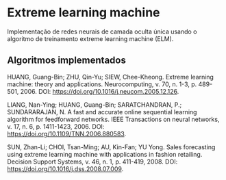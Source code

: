 # Extreme learning machine
Implementação de redes neurais de camada oculta única usando o algoritmo de treinamento extreme learning machine (ELM).

## Algoritmos implementados
<a id="1"></a> 
HUANG, Guang-Bin; ZHU, Qin-Yu; SIEW, Chee-Kheong. 
Extreme learning machine: theory and applications. 
Neurocomputing, 
v. 70, n. 1-3, p. 489-501, 2006. 
DOI: https://doi.org/10.1016/j.neucom.2005.12.126.

<a id="2"></a>
LIANG, Nan-Ying; HUANG, Guang-Bin; SARATCHANDRAN, P.; SUNDARARAJAN, N. 
A fast and accurate online sequential learning algorithm for feedforward networks. 
IEEE Transactions on neural networks, 
v. 17, n. 6, p. 1411-1423, 2006. 
DOI: https://doi.org/10.1109/TNN.2006.880583.

<a id="3"></a>
SUN, Zhan-Li; CHOI, Tsan-Ming; AU, Kin-Fan; YU Yong. 
Sales forecasting using extreme learning machine with applications in fashion retailing. 
Decision Support Systems, 
v. 46, n. 1, p. 411-419, 2008.
DOI: https://doi.org/10.1016/j.dss.2008.07.009.